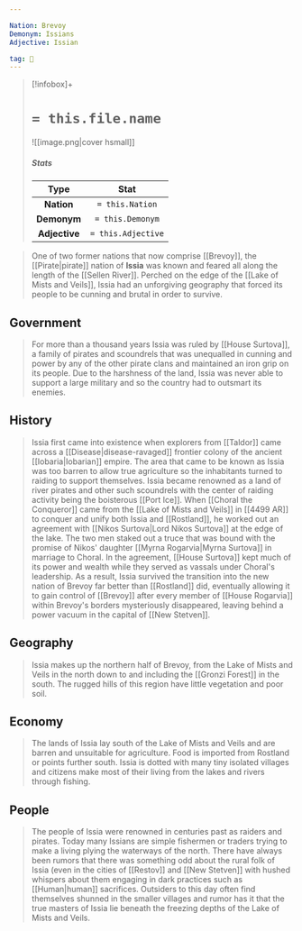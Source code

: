 ```yaml
---

Nation: Brevoy
Demonym: Issians
Adjective: Issian

tag: 🌃
---
```


> [!infobox]+
> #  `= this.file.name`
> ![[image.png|cover hsmall]]
> ##### Stats
> Type | Stat |
> :---:|:---:|
> **Nation** | `= this.Nation` |
> **Demonym** | `= this.Demonym` |
> **Adjective** | `= this.Adjective` |



> One of two former nations that now comprise [[Brevoy]], the [[Pirate|pirate]] nation of **Issia** was known and feared all along the length of the [[Sellen River]]. Perched on the edge of the [[Lake of Mists and Veils]], Issia had an unforgiving geography that forced its people to be cunning and brutal in order to survive.



## Government

> For more than a thousand years Issia was ruled by [[House Surtova]], a family of pirates and scoundrels that was unequalled in cunning and power by any of the other pirate clans and maintained an iron grip on its people. Due to the harshness of the land, Issia was never able to support a large military and so the country had to outsmart its enemies.


## History

> Issia first came into existence when explorers from [[Taldor]] came across a [[Disease|disease-ravaged]] frontier colony of the ancient [[Iobaria|Iobarian]] empire. The area that came to be known as Issia was too barren to allow true agriculture so the inhabitants turned to raiding to support themselves. Issia became renowned as a land of river pirates and other such scoundrels with the center of raiding activity being the boisterous [[Port Ice]].
> When [[Choral the Conqueror]] came from the [[Lake of Mists and Veils]] in [[4499 AR]] to conquer and unify both Issia and [[Rostland]], he worked out an agreement with [[Nikos Surtova|Lord Nikos Surtova]] at the edge of the lake. The two men staked out a truce that was bound with the promise of Nikos' daughter [[Myrna Rogarvia|Myrna Surtova]] in marriage to Choral. In the agreement, [[House Surtova]] kept much of its power and wealth while they served as vassals under Choral's leadership.
> As a result, Issia survived the transition into the new nation of Brevoy far better than [[Rostland]] did, eventually allowing it to gain control of [[Brevoy]] after every member of [[House Rogarvia]] within Brevoy's borders mysteriously disappeared, leaving behind a power vacuum in the capital of [[New Stetven]].


## Geography

> Issia makes up the northern half of Brevoy, from the Lake of Mists and Veils in the north down to and including the [[Gronzi Forest]] in the south. The rugged hills of this region have little vegetation and poor soil.


## Economy

> The lands of Issia lay south of the Lake of Mists and Veils and are barren and unsuitable for agriculture. Food is imported from Rostland or points further south. Issia is dotted with many tiny isolated villages and citizens make most of their living from the lakes and rivers through fishing.


## People

> The people of Issia were renowned in centuries past as raiders and pirates. Today many Issians are simple fishermen or traders trying to make a living plying the waterways of the north. There have always been rumors that there was something odd about the rural folk of Issia (even in the cities of [[Restov]] and [[New Stetven]] with hushed whispers about them engaging in dark practices such as [[Human|human]] sacrifices. Outsiders to this day often find themselves shunned in the smaller villages and rumor has it that the true masters of Issia lie beneath the freezing depths of the Lake of Mists and Veils.









